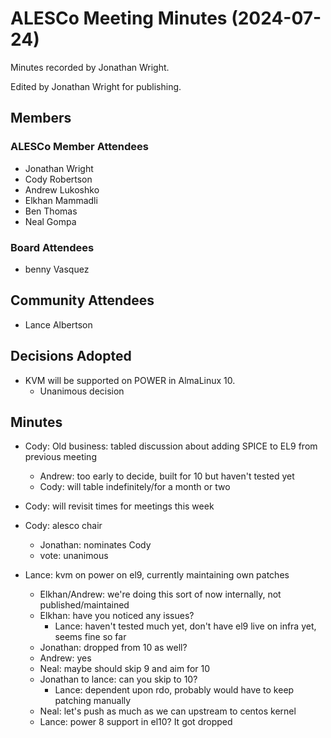 # ALESCo Meeting Minutes (2024-07-24)
Minutes recorded by Jonathan Wright.

Edited by Jonathan Wright for publishing.

## Members
### ALESCo Member Attendees
- Jonathan Wright
- Cody Robertson
- Andrew Lukoshko
- Elkhan Mammadli
- Ben Thomas
- Neal Gompa
  
### Board Attendees
- benny Vasquez

## Community Attendees
- Lance Albertson

## Decisions Adopted
- KVM will be supported on POWER in AlmaLinux 10.
  - Unanimous decision

## Minutes
- Cody: Old business: tabled discussion about adding SPICE to EL9 from previous meeting
  - Andrew: too early to decide, built for 10 but haven't tested yet
  - Cody: will table indefinitely/for a month or two
- Cody: will revisit times for meetings this week
- Cody: alesco chair
  - Jonathan: nominates Cody
  - vote: unanimous

- Lance: kvm on power on el9, currently maintaining own patches
  - Elkhan/Andrew: we're doing this sort of now internally, not published/maintained
  - Elkhan: have you noticed any issues?
      - Lance: haven't tested much yet, don't have el9 live on infra yet, seems fine so far
  - Jonathan: dropped from 10 as well?
   - Andrew: yes
  - Neal: maybe should skip 9 and aim for 10
  - Jonathan to lance: can you skip to 10?
      - Lance: dependent upon rdo, probably would have to keep patching manually
  - Neal: let's push as much as we can upstream to centos kernel
  - Lance: power 8 support in el10?  It got dropped
